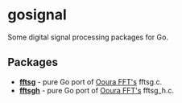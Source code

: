 # gosignal

Some digital signal processing packages for Go.

## Packages

* **[fftsg](https://github.com/kklobe/gosignal/tree/master/fftsg)** - pure Go port of [Ooura FFT's](http://www.kurims.kyoto-u.ac.jp/~ooura/fft.html) fftsg.c.
* **[fftsgh](https://github.com/kklobe/gosignal/tree/master/fftsgh)** - pure Go port of [Ooura FFT's](http://www.kurims.kyoto-u.ac.jp/~ooura/fft.html) fftsg_h.c.
